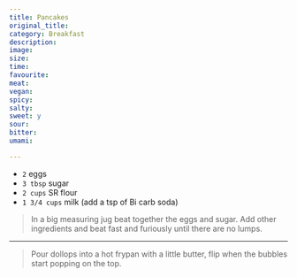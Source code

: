 ```yaml
---
title: Pancakes
original_title:
category: Breakfast
description:
image:
size:
time:
favourite:
meat:
vegan:
spicy:
salty:
sweet: y
sour:
bitter:
umami:

---
```


* `2` eggs
* `3 tbsp` sugar
* `2 cups` SR flour
* `1 3/4 cups` milk (add a tsp of Bi carb soda)

>In a big measuring jug beat together the eggs and sugar. Add other ingredients and beat fast and furiously until there are no lumps.

---

>Pour dollops into a hot frypan with a little butter, flip when the bubbles start popping on the top.